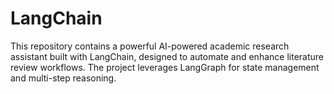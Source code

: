 # LangChain
This repository contains a powerful AI-powered academic research assistant built with LangChain, designed to automate and enhance literature review workflows. The project leverages LangGraph for state management and multi-step reasoning.
